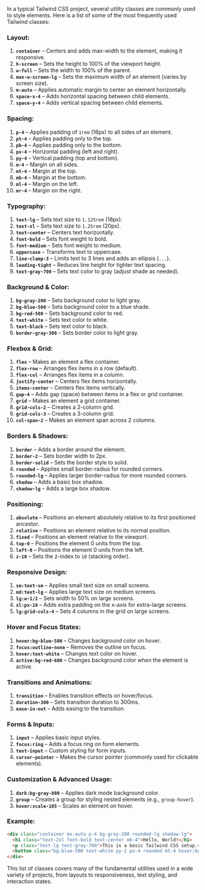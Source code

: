 In a typical Tailwind CSS project, several utility classes are commonly used to style elements. Here is a list of some of the most frequently used Tailwind classes:

### Layout:
1. **`container`** – Centers and adds max-width to the element, making it responsive.
2. **`h-screen`** – Sets the height to 100% of the viewport height.
3. **`w-full`** – Sets the width to 100% of the parent.
4. **`max-w-screen-lg`** – Sets the maximum width of an element (varies by screen size).
5. **`m-auto`** – Applies automatic margin to center an element horizontally.
6. **`space-x-4`** – Adds horizontal spacing between child elements.
7. **`space-y-4`** – Adds vertical spacing between child elements.

### Spacing:
1. **`p-4`** – Applies padding of `1rem` (16px) to all sides of an element.
2. **`pt-4`** – Applies padding only to the top.
3. **`pb-4`** – Applies padding only to the bottom.
4. **`px-4`** – Horizontal padding (left and right).
5. **`py-4`** – Vertical padding (top and bottom).
6. **`m-4`** – Margin on all sides.
7. **`mt-4`** – Margin at the top.
8. **`mb-4`** – Margin at the bottom.
9. **`ml-4`** – Margin on the left.
10. **`mr-4`** – Margin on the right.

### Typography:
1. **`text-lg`** – Sets text size to `1.125rem` (18px).
2. **`text-xl`** – Sets text size to `1.25rem` (20px).
3. **`text-center`** – Centers text horizontally.
4. **`font-bold`** – Sets font weight to bold.
5. **`font-medium`** – Sets font weight to medium.
6. **`uppercase`** – Transforms text to uppercase.
7. **`line-clamp-3`** – Limits text to 3 lines and adds an ellipsis (`...`).
8. **`leading-tight`** – Reduces line height for tighter text spacing.
9. **`text-gray-700`** – Sets text color to gray (adjust shade as needed).

### Background & Color:
1. **`bg-gray-200`** – Sets background color to light gray.
2. **`bg-blue-500`** – Sets background color to a blue shade.
3. **`bg-red-500`** – Sets background color to red.
4. **`text-white`** – Sets text color to white.
5. **`text-black`** – Sets text color to black.
6. **`border-gray-300`** – Sets border color to light gray.

### Flexbox & Grid:
1. **`flex`** – Makes an element a flex container.
2. **`flex-row`** – Arranges flex items in a row (default).
3. **`flex-col`** – Arranges flex items in a column.
4. **`justify-center`** – Centers flex items horizontally.
5. **`items-center`** – Centers flex items vertically.
6. **`gap-4`** – Adds gap (space) between items in a flex or grid container.
7. **`grid`** – Makes an element a grid container.
8. **`grid-cols-2`** – Creates a 2-column grid.
9. **`grid-cols-3`** – Creates a 3-column grid.
10. **`col-span-2`** – Makes an element span across 2 columns.

### Borders & Shadows:
1. **`border`** – Adds a border around the element.
2. **`border-2`** – Sets border width to 2px.
3. **`border-solid`** – Sets the border style to solid.
4. **`rounded`** – Applies small border-radius for rounded corners.
5. **`rounded-lg`** – Applies larger border-radius for more rounded corners.
6. **`shadow`** – Adds a basic box shadow.
7. **`shadow-lg`** – Adds a large box shadow.

### Positioning:
1. **`absolute`** – Positions an element absolutely relative to its first positioned ancestor.
2. **`relative`** – Positions an element relative to its normal position.
3. **`fixed`** – Positions an element relative to the viewport.
4. **`top-0`** – Positions the element 0 units from the top.
5. **`left-0`** – Positions the element 0 units from the left.
6. **`z-10`** – Sets the z-index to `10` (stacking order).

### Responsive Design:
1. **`sm:text-sm`** – Applies small text size on small screens.
2. **`md:text-lg`** – Applies large text size on medium screens.
3. **`lg:w-1/2`** – Sets width to 50% on large screens.
4. **`xl:px-16`** – Adds extra padding on the x-axis for extra-large screens.
5. **`lg:grid-cols-4`** – Sets 4 columns in the grid on large screens.

### Hover and Focus States:
1. **`hover:bg-blue-500`** – Changes background color on hover.
2. **`focus:outline-none`** – Removes the outline on focus.
3. **`hover:text-white`** – Changes text color on hover.
4. **`active:bg-red-600`** – Changes background color when the element is active.

### Transitions and Animations:
1. **`transition`** – Enables transition effects on hover/focus.
2. **`duration-300`** – Sets transition duration to 300ms.
3. **`ease-in-out`** – Adds easing to the transition.

### Forms & Inputs:
1. **`input`** – Applies basic input styles.
2. **`focus:ring`** – Adds a focus ring on form elements.
3. **`text-input`** – Custom styling for form inputs.
4. **`cursor-pointer`** – Makes the cursor pointer (commonly used for clickable elements).

### Customization & Advanced Usage:
1. **`dark:bg-gray-800`** – Applies dark mode background color.
2. **`group`** – Creates a group for styling nested elements (e.g., `group-hover`).
3. **`hover:scale-105`** – Scales an element on hover.

### Example:
```html
<div class="container mx-auto p-4 bg-gray-200 rounded-lg shadow-lg">
  <h1 class="text-2xl font-bold text-center mb-4">Hello, World!</h1>
  <p class="text-lg text-gray-700">This is a basic Tailwind CSS setup.</p>
  <button class="bg-blue-500 text-white py-2 px-4 rounded mt-4 hover:bg-blue-600">Click Me</button>
</div>
```

This list of classes covers many of the fundamental utilities used in a wide variety of projects, from layouts to responsiveness, text styling, and interaction states.